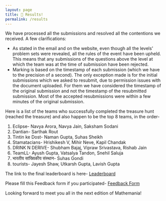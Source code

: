 ```yaml
---
layout: page
title: 👋 Results!  
permalink: /results
---
```

We have processed all the submissions and resolved all the contentions we received. A few clarifications:
* As stated in the email and on the website, even though all the levels' problem sets were revealed, all the rules of the event have been upheld. This means that any submissions of the questions above the level at which the team was at the time of submission have been rejected. 
* Marking is based on the timestamp of each submission (which we have to the precision of a second). The only exception made is for the initial submissions which we asked to resubmit, due to permission issues with the document uploaded. For them we have considered the timestamp of the original submission and not the timestamp of the resubmitted submission. Most of the accepted resubmissions were within a few minutes of the original submission.

Here is a list of the teams who successfully completed the treasure hunt (reached the treasure) and also happen to be the top 8 teams, in the order-

1. Eclipse- Navya Arora, Navya Jain, Saksham Sodani
2. Dantian- Sarthak Rout
3. Tintin ke Dost- Naman Gupta, Suhas Sheikh
4. Stamatacians- Hrishikesh V, Mihir Neve, Kapil Chandak
5. DRINK N DERIVE- Shubham Bajaj, Vipraw Srivastava, Rishab Jain
6. TeamLL- Ayush Gupta, Vatsalya Tandon, Snehil Saluja
7. भारतीय सांख्यिकीय संस्थान- Suhas Gondi
8. tourists- Jayesh Shaw, Utkarsh Gupta, Lavish Gupta

The link to the final leaderboard is here- <a href="https://docs.google.com/spreadsheets/d/1yAGasmjiJWSSFvVSA2BsmSDjP01HLD9zikhX7TSoepw/edit?usp=sharing" target="_blank"> Leaderboard</a>

Please fill this Feedback form if you participated- <a href="https://docs.google.com/forms/d/e/1FAIpQLSfqOwC2ZbgI1tfTYakIcIHtL77MilcQO7gRkkBOVBeGZVSzxQ/viewform?usp=sf_link" target="_blank"> Feedback Form</a>

Looking forward to meet you all in the next edition of Mathemania!
